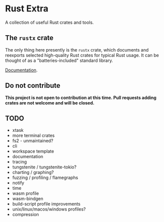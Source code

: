 # Rust Extra

A collection of useful Rust crates and tools.


## The `rustx` crate

The only thing here presently is the `rustx` crate,
which documents and reexports selected high-quality
Rust crates for typical Rust usage.
It can be thought of as a "batteries-included" standard library.

[Documentation](https://docs.rs/rustx).


## Do not contribute

**This project is not open to contribution at this time.
Pull requests adding crates are not welcome and will be closed.**


## TODO

- xtask
- more terminal crates
- fs2 - unmaintained?
- cli
- workspace template
- documentation
- tracing
- tungstenite / tungstenite-tokio?
- charting / graphing?
- fuzzing / profiling / flamegraphs
- notify
- time
- wasm profile
- wasm-bindgen
- build-script profile improvements
- unix/linux/macos/windows profiles?
- compression
